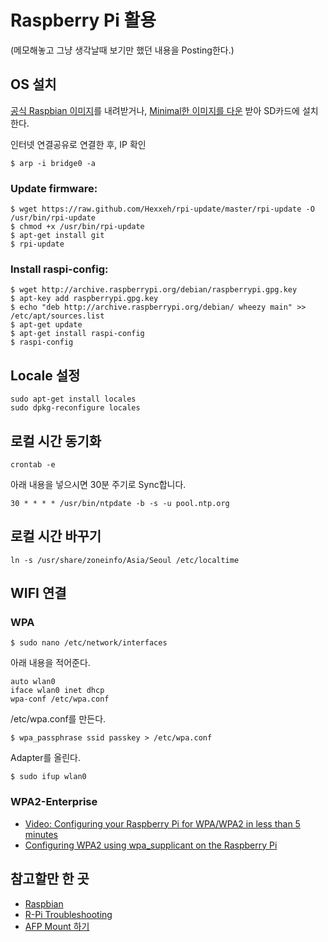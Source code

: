 # Raspberry Pi 활용

(메모해놓고 그냥 생각날때 보기만 했던 내용을 Posting한다.)

## OS 설치

[공식 Raspbian 이미지](http://www.raspbian.org/RaspbianImages)를 내려받거나, 
[Minimal한 이미지를 다운](http://www.linuxsystems.it/2012/06/raspbian-wheezy-armhf-raspberry-pi-minimal-image/) 받아 SD카드에 설치한다.

인터넷 연결공유로 연결한 후, IP 확인

	$ arp -i bridge0 -a

### Update firmware:

	$ wget https://raw.github.com/Hexxeh/rpi-update/master/rpi-update -O /usr/bin/rpi-update
	$ chmod +x /usr/bin/rpi-update
	$ apt-get install git
	$ rpi-update

### Install raspi-config:
	$ wget http://archive.raspberrypi.org/debian/raspberrypi.gpg.key
	$ apt-key add raspberrypi.gpg.key
	$ echo "deb http://archive.raspberrypi.org/debian/ wheezy main" >> /etc/apt/sources.list
	$ apt-get update
	$ apt-get install raspi-config
	$ raspi-config
	

## Locale 설정

	sudo apt-get install locales
	sudo dpkg-reconfigure locales

## 로컬 시간 동기화
	crontab -e
	
아래 내용을 넣으시면 30분 주기로 Sync합니다.
	
	30 * * * * /usr/bin/ntpdate -b -s -u pool.ntp.org

## 로컬 시간 바꾸기
	ln -s /usr/share/zoneinfo/Asia/Seoul /etc/localtime

## WIFI 연결
### WPA
	$ sudo nano /etc/network/interfaces

아래 내용을 적어준다.

	auto wlan0
	iface wlan0 inet dhcp
	wpa-conf /etc/wpa.conf

/etc/wpa.conf를 만든다.

	$ wpa_passphrase ssid passkey > /etc/wpa.conf

Adapter를 올린다.

	$ sudo ifup wlan0

### WPA2-Enterprise
* [Video: Configuring your Raspberry Pi for WPA/WPA2 in less than 5 minutes](http://www.youtube.com/watch?v=UGuJrHVd8s8)
* [Configuring WPA2 using wpa_supplicant on the Raspberry Pi](http://kerneldriver.wordpress.com/2012/10/21/configuring-wpa2-using-wpa_supplicant-on-the-raspberry-pi/)

## 참고할만 한 곳
* [Raspbian](http://www.raspbian.org/)
* [R-Pi Troubleshooting](http://elinux.org/R-Pi_Troubleshooting)
* [AFP Mount 하기](http://blog.geekliketodd.com/archives/900)


